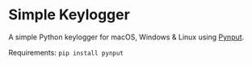 # Simple Keylogger

A simple Python keylogger for macOS, Windows & Linux using [Pynput](https://github.com/moses-palmer/pynput).

Requirements: `pip install pynput`
